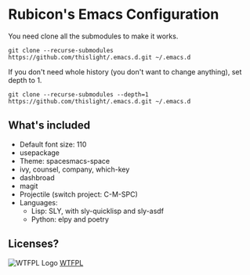 # Rubicon's Emacs Configuration

You need clone all the submodules to make it works.

````
git clone --recurse-submodules https://github.com/thislight/.emacs.d.git ~/.emacs.d
````

If you don't need whole history (you don't want to change anything), set depth to 1.
````
git clone --recurse-submodules --depth=1 https://github.com/thislight/.emacs.d.git ~/.emacs.d
````

## What's included

- Default font size: 110
- usepackage
- Theme: spacesmacs-space
- ivy, counsel, company, which-key
- dashbroad
- magit
- Projectile (switch project: C-M-SPC)
- Languages:
    - Lisp: SLY, with sly-quicklisp and sly-asdf
    - Python: elpy and poetry

## Licenses?
![WTFPL Logo](https://upload.wikimedia.org/wikipedia/commons/thumb/0/05/WTFPL_logo.svg/1200px-WTFPL_logo.svg.png)
[WTFPL](http://www.wtfpl.net/about/)
